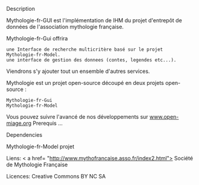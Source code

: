 Description

Mythologie-fr-GUI est l'implémentation de IHM du projet d'entrepôt de données de l'association mythologie française.

Mythologie-fr-Gui offrira

    une Interface de recherche multicritère basé sur le projet    	Mythologie-fr-Model.
    une interface de gestion des donnees (contes, legendes etc...).

Viendrons s'y ajouter tout un ensemble d'autres services.

Mythologie est un projet open-source découpé en deux projets open-source :

    Mythologie-fr-Gui
    Mythologie-fr-Model

Vous pouvez suivre l'avancé de nos développements sur www.open-miage.org
Prerequis
  ...
   
Dependencies

   Mythologie-fr-Model projet

Liens:
< a href= "http://www.mythofrancaise.asso.fr/index2.html"> Société de Mythologie Française </a>

Licences:
Creative Commons BY NC SA


